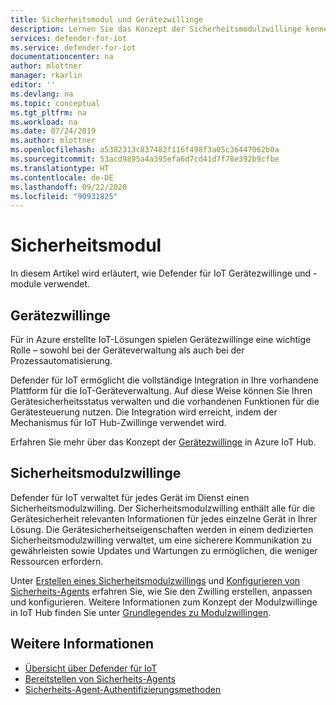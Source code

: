 ```yaml
---
title: Sicherheitsmodul und Gerätezwillinge
description: Lernen Sie das Konzept der Sicherheitsmodulzwillinge kennen, und erfahren Sie, wie sie in Defender für IoT verwendet werden.
services: defender-for-iot
ms.service: defender-for-iot
documentationcenter: na
author: mlottner
manager: rkarlin
editor: ''
ms.devlang: na
ms.topic: conceptual
ms.tgt_pltfrm: na
ms.workload: na
ms.date: 07/24/2019
ms.author: mlottner
ms.openlocfilehash: a5382313c837482f116f498f3a05c36447062b0a
ms.sourcegitcommit: 53acd9895a4a395efa6d7cd41d7f78e392b9cfbe
ms.translationtype: HT
ms.contentlocale: de-DE
ms.lasthandoff: 09/22/2020
ms.locfileid: "90931825"
---
```

# <a name="security-module"></a>Sicherheitsmodul

In diesem Artikel wird erläutert, wie Defender für IoT Gerätezwillinge und -module verwendet.

## <a name="device-twins"></a>Gerätezwillinge

Für in Azure erstellte IoT-Lösungen spielen Gerätezwillinge eine wichtige Rolle – sowohl bei der Geräteverwaltung als auch bei der Prozessautomatisierung.

Defender für IoT ermöglicht die vollständige Integration in Ihre vorhandene Plattform für die IoT-Geräteverwaltung. Auf diese Weise können Sie Ihren Gerätesicherheitsstatus verwalten und die vorhandenen Funktionen für die Gerätesteuerung nutzen. Die Integration wird erreicht, indem der Mechanismus für IoT Hub-Zwillinge verwendet wird.

Erfahren Sie mehr über das Konzept der [Gerätezwillinge](https://docs.microsoft.com/azure/iot-hub/iot-hub-devguide-device-twins) in Azure IoT Hub.

## <a name="security-module-twins"></a>Sicherheitsmodulzwillinge

Defender für IoT verwaltet für jedes Gerät im Dienst einen Sicherheitsmodulzwilling.
Der Sicherheitsmodulzwilling enthält alle für die Gerätesicherheit relevanten Informationen für jedes einzelne Gerät in Ihrer Lösung.
Die Gerätesicherheitseigenschaften werden in einem dedizierten Sicherheitsmodulzwilling verwaltet, um eine sicherere Kommunikation zu gewährleisten sowie Updates und Wartungen zu ermöglichen, die weniger Ressourcen erfordern.

Unter [Erstellen eines Sicherheitsmodulzwillings](quickstart-create-security-twin.md) und [Konfigurieren von Sicherheits-Agents](how-to-agent-configuration.md) erfahren Sie, wie Sie den Zwilling erstellen, anpassen und konfigurieren. Weitere Informationen zum Konzept der Modulzwillinge in IoT Hub finden Sie unter [Grundlegendes zu Modulzwillingen](https://docs.microsoft.com/azure/iot-hub/iot-hub-devguide-module-twins).

## <a name="see-also"></a>Weitere Informationen

- [Übersicht über Defender für IoT](overview.md)
- [Bereitstellen von Sicherheits-Agents](how-to-deploy-agent.md)
- [Sicherheits-Agent-Authentifizierungsmethoden](concept-security-agent-authentication-methods.md)
